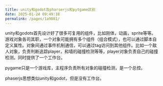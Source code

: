 ```yaml
---
title: unity和godot及pharserjs和pytgame区别
date: 2025-01-24 09:49:18
permalink: /pages/1a9081/
---
```

unity和godots首先设计好了很多可复用的组件，比如刚体，动画，sprite等等。游戏对象各司其职，一个对象可能拥有多个组件（组合模式），也可以通过脚本自定义属性。对象间通过事件机制通信，可以通过tag访问到其他组件。比如一个敌人对象，负责判断追踪player，和墙的碰撞检测等等，player对象负责自己的碰撞检测。同时提供了一个工作台。

pygame只是一个游戏库，主程序负责所有对象的碰撞检测，是一个总控。

phaserjs思想类似unity和godot，但是没有工作台。